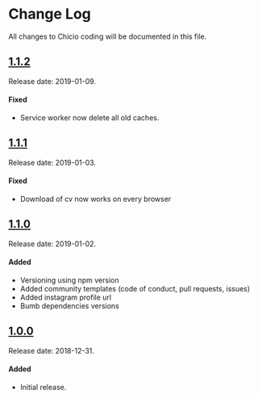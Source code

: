# Change Log
All changes to Chicio coding will be documented in this file.

## [1.1.2](https://github.com/chicio/chicio.github.io/releases/tag/1.1.2)
Release date: 2019-01-09.

#### Fixed
- Service worker now delete all old caches.


## [1.1.1](https://github.com/chicio/chicio.github.io/releases/tag/1.1.1)
Release date: 2019-01-03.

#### Fixed
- Download of cv now works on every browser


## [1.1.0](https://github.com/chicio/chicio.github.io/releases/tag/1.1.0)
Release date: 2019-01-02.

#### Added
- Versioning using npm version
- Added community templates (code of conduct, pull requests, issues)
- Added instagram profile url
- Bumb dependencies versions


## [1.0.0](https://github.com/chicio/chicio.github.io/releases/tag/1.0.0)
Release date: 2018-12-31.

#### Added
- Initial release.
